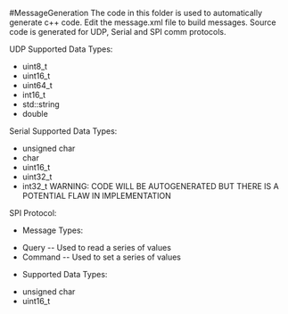 #MessageGeneration
The code in this folder is used to automatically generate c++ code.
Edit the message.xml file to build messages.  Source code is generated for UDP, Serial and SPI comm protocols.

UDP Supported Data Types:
* uint8_t
* uint16_t
* uint64_t
* int16_t
* std::string
* double

Serial Supported Data Types:
* unsigned char
* char
* uint16_t
* uint32_t
* int32_t WARNING: CODE WILL BE AUTOGENERATED BUT THERE IS A POTENTIAL FLAW IN IMPLEMENTATION

SPI Protocol:
- Message Types:
* Query -- Used to read a series of values 
* Command -- Used to set a series of values
- Supported Data Types:
* unsigned char
* uint16_t
